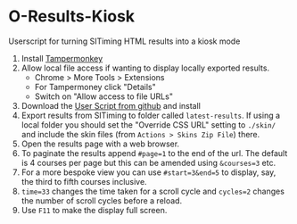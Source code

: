 # O-Results-Kiosk
Userscript for turning SITiming HTML results into a kiosk mode

1. Install [Tampermonkey](https://www.tampermonkey.net/)
2. Allow local file access if wanting to display locally exported results.
   - Chrome > More Tools > Extensions
   - For Tampermoney click "Details"
   - Switch on "Allow access to file URLs"
3. Download the [User Script from github](https://github.com/michael-77/O-Results-Kiosk/raw/main/kiosk.user.js) and install
4. Export results from SITiming to folder called `latest-results`. If using a local folder you should set the "Override CSS URL" setting to `./skin/` and include the skin files (from `Actions > Skins Zip File`) there.
5. Open the results page with a web browser.
6. To paginate the results append `#page=1` to the end of the url. The default is 4 courses per page but this can be amended using `&courses=3` etc.
7. For a more bespoke view you can use `#start=3&end=5` to display, say, the third to fifth courses inclusive.
8. `time=33` changes the time taken for a scroll cycle and `cycles=2` changes the number of scroll cycles before a reload.
9. Use `F11` to make the display full screen.
